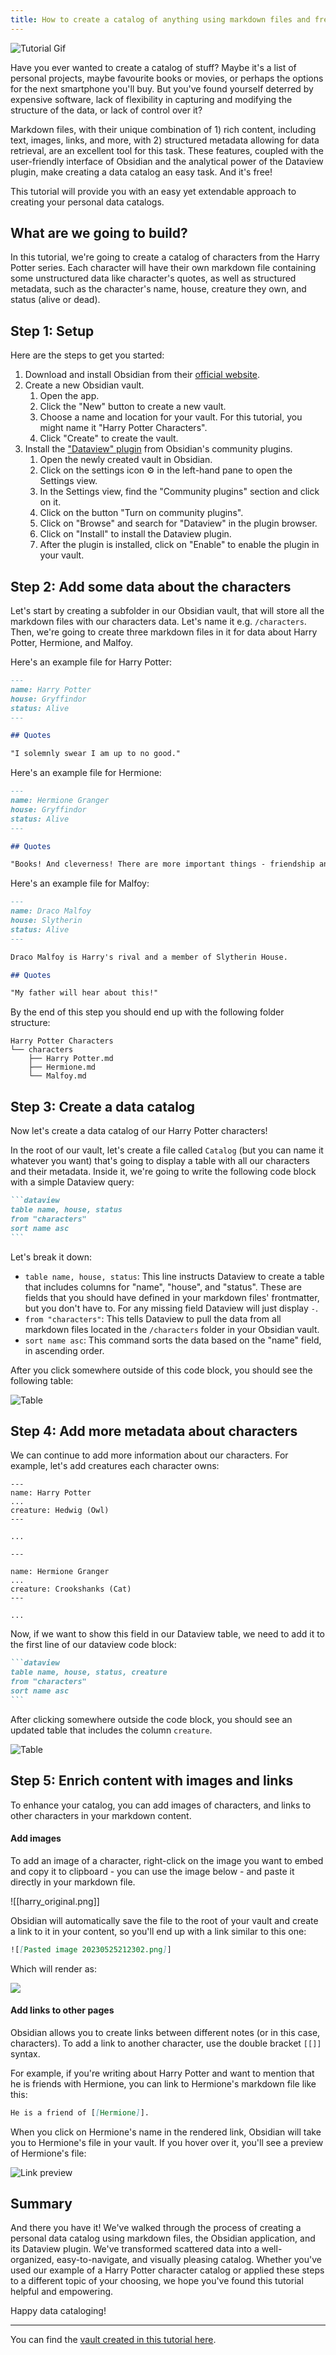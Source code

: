 ```yaml
---
title: How to create a catalog of anything using markdown files and free tools?
---
```


![Tutorial Gif](/assets/dataview.gif)

Have you ever wanted to create a catalog of stuff? Maybe it's a list of personal projects, maybe favourite books or movies, or perhaps the options for the next smartphone you'll buy. But you've found yourself deterred by expensive software, lack of flexibility in capturing and modifying the structure of the data, or lack of control over it?

Markdown files, with their unique combination of 1) rich content, including text, images, links, and more, with 2) structured metadata allowing for data retrieval, are an excellent tool for this task. These features, coupled with the user-friendly interface of Obsidian and the analytical power of the Dataview plugin, make creating a data catalog an easy task. And it's free!

This tutorial will provide you with an easy yet extendable approach to creating your personal data catalogs.

## What are we going to build?

In this tutorial, we're going to create a catalog of characters from the Harry Potter series. Each character will have their own markdown file containing some unstructured data like character's quotes, as well as structured metadata, such as the character's name, house, creature they own, and status (alive or dead).

## Step 1: Setup

Here are the steps to get you started:

1. Download and install Obsidian from their [official website](https://obsidian.md/).
2. Create a new Obsidian vault.
   1. Open the app.
   2. Click the "New" button to create a new vault.
   3. Choose a name and location for your vault. For this tutorial, you might name it "Harry Potter Characters".
   4. Click "Create" to create the vault.
3. Install the ["Dataview" plugin](https://github.com/blacksmithgu/obsidian-dataview) from Obsidian's community plugins.
   1. Open the newly created vault in Obsidian.
   2. Click on the settings icon ⚙️ in the left-hand pane to open the Settings view.
   3. In the Settings view, find the "Community plugins" section and click on it.
   4. Click on the button "Turn on community plugins".
   5. Click on "Browse" and search for "Dataview" in the plugin browser.
   6. Click on "Install" to install the Dataview plugin.
   7. After the plugin is installed, click on "Enable" to enable the plugin in your vault.

## Step 2: Add some data about the characters

Let's start by creating a subfolder in our Obsidian vault, that will store all the markdown files with our characters data. Let's name it e.g. `/characters`. Then, we're going to create three markdown files in it for data about Harry Potter, Hermione, and Malfoy.

Here's an example file for Harry Potter:

```md
---
name: Harry Potter
house: Gryffindor
status: Alive
---

## Quotes

"I solemnly swear I am up to no good."
```

Here's an example file for Hermione:

```md
---
name: Hermione Granger
house: Gryffindor
status: Alive
---

## Quotes

"Books! And cleverness! There are more important things - friendship and bravery."
```

Here's an example file for Malfoy:

```md
---
name: Draco Malfoy
house: Slytherin
status: Alive
---

Draco Malfoy is Harry's rival and a member of Slytherin House.

## Quotes

"My father will hear about this!"
```

By the end of this step you should end up with the following folder structure:

```
Harry Potter Characters
└── characters
    ├── Harry Potter.md
    ├── Hermione.md
    └── Malfoy.md
```

## Step 3: Create a data catalog

Now let's create a data catalog of our Harry Potter characters!

In the root of our vault, let's create a file called `Catalog` (but you can name it whatever you want) that's going to display a table with all our characters and their metadata. Inside it, we're going to write the following code block with a simple Dataview query:

````md
```dataview
table name, house, status
from "characters"
sort name asc
```
````

Let's break it down:

- `table name, house, status`: This line instructs Dataview to create a table that includes columns for "name", "house", and "status". These are fields that you should have defined in your markdown files' frontmatter, but you don't have to. For any missing field Dataview will just display `-`.
- `from "characters"`: This tells Dataview to pull the data from all markdown files located in the `/characters` folder in your Obsidian vault.
- `sort name asc`: This command sorts the data based on the "name" field, in ascending order.

After you click somewhere outside of this code block, you should see the following table:

![Table](table1.png)

## Step 4: Add more metadata about characters

We can continue to add more information about our characters. For example, let's add creatures each character owns:

```md=
---
name: Harry Potter
...
creature: Hedwig (Owl)
---

...

---

name: Hermione Granger
...
creature: Crookshanks (Cat)
---

...

```

Now, if we want to show this field in our Dataview table, we need to add it to the first line of our dataview code block:

````md
```dataview
table name, house, status, creature
from "characters"
sort name asc
```
````

After clicking somewhere outside the code block, you should see an updated table that includes the column `creature`.

![Table](table2.png)

## Step 5: Enrich content with images and links

To enhance your catalog, you can add images of characters, and links to other characters in your markdown content.

#### Add images

To add an image of a character, right-click on the image you want to embed and copy it to clipboard - you can use the image below - and paste it directly in your markdown file.

![[harry_original.png]]

Obsidian will automatically save the file to the root of your vault and create a link to it in your content, so you'll end up with a link similar to this one:

```md
![[Pasted image 20230525212302.png]]
```

Which will render as:

![](harry.png)

#### Add links to other pages

Obsidian allows you to create links between different notes (or in this case, characters). To add a link to another character, use the double bracket `[[]]` syntax.

For example, if you're writing about Harry Potter and want to mention that he is friends with Hermione, you can link to Hermione's markdown file like this:

```md
He is a friend of [[Hermione]].
```

When you click on Hermione's name in the rendered link, Obsidian will take you to Hermione's file in your vault. If you hover over it, you'll see a preview of Hermione's file:

![Link preview](link-preview.png)

## Summary

And there you have it! We've walked through the process of creating a personal data catalog using markdown files, the Obsidian application, and its Dataview plugin. We've transformed scattered data into a well-organized, easy-to-navigate, and visually pleasing catalog. Whether you've used our example of a Harry Potter character catalog or applied these steps to a different topic of your choosing, we hope you've found this tutorial helpful and empowering.

Happy data cataloging!

---

You can find the [vault created in this tutorial here](https://github.com/datopian/markdowndb/tree/main/examples/obsidian-dataview).
